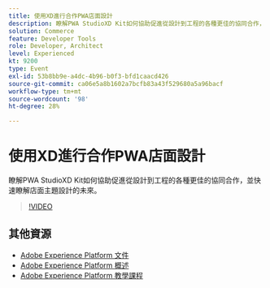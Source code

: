 ```yaml
---
title: 使用XD進行合作PWA店面設計
description: 瞭解PWA StudioXD Kit如何協助促進從設計到工程的各種更佳的協同合作，並快速瞭解店面主題設計的未來。
solution: Commerce
feature: Developer Tools
role: Developer, Architect
level: Experienced
kt: 9200
type: Event
exl-id: 53b8bb9e-a4dc-4b96-b0f3-bfd1caacd426
source-git-commit: ca06e5a8b1602a7bcfb83a43f529680a5a96bacf
workflow-type: tm+mt
source-wordcount: '98'
ht-degree: 28%

---
```


# 使用XD進行合作PWA店面設計

瞭解PWA StudioXD Kit如何協助促進從設計到工程的各種更佳的協同合作，並快速瞭解店面主題設計的未來。

>[!VIDEO](https://video.tv.adobe.com/v/337725/?quality=12&learn=on&hidetitle=true)

## 其他資源

- [Adobe Experience Platform 文件](https://experienceleague.adobe.com/docs/experience-platform.html)
- [Adobe Experience Platform 概述](https://experienceleague.adobe.com/docs/experience-platform/landing/home.html?lang=zh-Hant)
- [Adobe Experience Platform 教學課程](https://experienceleague.adobe.com/docs/platform-learn/tutorials/overview.html?lang=zh-Hant)
